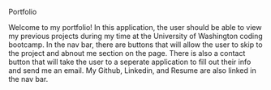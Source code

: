 Portfolio 

Welcome to my portfolio! In this application, the user should be able to view my previous projects during my time at the University of Washington coding bootcamp. In the nav bar, there are buttons that will allow the user to skip to the project and abnout me section on the page. There is also a contact button that will take the user to a seperate application to fill out their info and send me an email. My Github, Linkedin, and Resume are also linked in the nav bar.